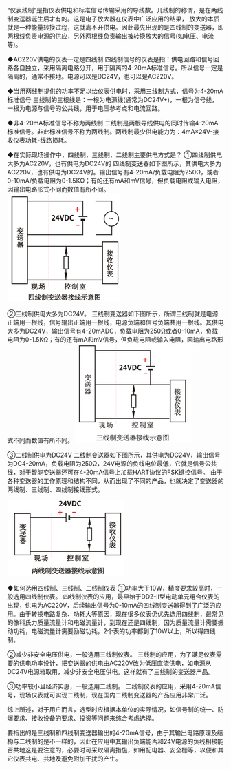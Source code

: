 “仪表线制”是指仪表供电和标准信号传输采用的导线数。几线制的称谓，是在两线制变送器诞生后才有的。这是电子放大器在仪表中广泛应用的结果， 放大的本质就是一种能量转换过程，这就离不开供电。因此最先出现的是四线制的变送器，即两根线负责电源的供应，另外两根线负责输出被转换放大的信号(如电压、电流等)。

◆AC220V供电的仪表一定是四线制
四线制信号的仪表是指：供电回路和信号回路各自独立，采用隔离电路分开，用于隔离的4-20mA标准信号。所以信号一定是隔离的，通常不接地。电源可以是DC24V，也可以是AC220V。

◆当用两线制提供的功率不足以给仪表供电时，采用三线制方式，信号为4-20mA标准信号
三线制的三根线是：一根为电源线(通常为DC24V+)，一根为信号线，一根为电源与信号的公共线，用于电压参考点和电流回路。

◆非4-20mA标准信号不称为两线制
二线制是两根导线供电的同时传输4-20mA标准信号。非此标准信号不称为两线制。两线制最少供电能力为：4mA×24V-接收仪表功耗-线路损耗。

◆在实际现场操作中，四线制，三线制，二线制主要供电方式是？
①四线制供电大多为AC220V，也有供电为DC24V的
四线制变送器如下图所示，其供电大多为AC220V，也有供电为DC24V的。输出信号有4-20mA/负载电阻为250Ω，或者0-10mA/负载电阻为0-1.5KΩ；有的还有mA和mV信号，但负载电阻或输入电阻，因输出电路形式不同而数值有所不同。
![](./resources/x1.png)

②三线制供电大多为DC24V。
三线制变送器如下图所示，所谓三线制就是电源正端用一根线，信号输出正端用一根线，电源负端和信号负端共用一根线。其供电大多为DC24V，输出信号有4-20mADC，负载电阻为250Ω或者0-10mA，负载电阻为0-1.5KΩ；有的还有mA和mV信号，但负载电阻或输入电阻，因输出电路形式不同而数值有所不同。
![](./resources/x2.png)

③二线制供电为DC24V
二线制变送器如下图所示，其供电为DC24V，输出信号为DC4-20mA，负载电阻为250Ω，24V电源的负线电位最低，它就是信号公共线，对于智能变送器还可在4-20mA信号上加载HART协议的FSK键控信号。
由于各种变送器的工作原理和结构不同，从而出现了不同的产品，也就决定了变送器的两线制、三线制、四线制接线形式。

![](./resources/x3.png)

◆如何选用四线制、三线制、二线制仪表
①功率大于10W，精度要求较高时，一般选用四线制仪表。
四线制仪表的应用，最早始于DDZ-II型电动单元组合仪表的出现，供电为AC220V，后续输出信号为0-10mA的四线制变送器得到了广泛的应用。由于转换电路复杂、功耗大等原因，现在很多仪表仍优先选用四线制，最常见的像科氏力质量流量计和电磁流量计，到现在还是四线制，因为质量流量计需要振动功耗，电磁流量计需要励磁功耗，2个表的功率都到了10W以上，所以得四线制。

②减少非安全电压供电，一般选用三线制仪表。
三线制的应用，为了满足仪表需要的供电功率设计，把变送器的供电由AC220V改为低压直流供电，如电源从DC24V电源箱取用，减少非安全电压供电。这样就有了三线制的变送器产品。

③功率较小且经济实惠，一般选用二线制。
二线制仪表的应用，采用4-20mA信号，现场仪表就可实现二线制，现在国内二线制变送器的产品应用非常广泛。

综上所述，对于用户而言，选型时应根据本单位的实际情况，如信号制的统一、防爆要求、接收设备的要求、投资等问题来综合考虑选择。

要指出的是三线制和四线制变送器输出的4-20mA信号，由于其输出电路原理及结构与二线制的是不一样的，因此在应用中其输出负端能否和24V电源的负线相接能否共地这是要注意的，必要时可采取隔离措施，如用配电器、安全栅等，以便和其它仪表共电、共地及避免附加干扰的产生。